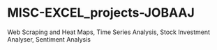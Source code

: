 # MISC-EXCEL_projects-JOBAAJ
Web Scraping and Heat Maps, Time Series Analysis, Stock Investment Analyser, Sentiment Analysis 
